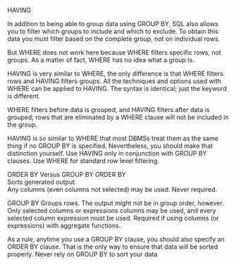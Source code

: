 HAVING

In addition to being able to group data using GROUP BY, SQL also allows you to filter which groups to include and which to exclude. To obtain this data you must filter based on the complete group, not on individual rows.

But WHERE does not work here because WHERE filters specific rows, not groups. As a matter
of fact, WHERE has no idea what a group is.

HAVING is very similar to WHERE, the only difference is that WHERE filters rows and HAVING filters
groups. All the techniques and options  used with WHERE can be applied to HAVING. The syntax is identical; just the keyword is different.

WHERE filters before data is grouped, and HAVING filters after data is grouped; rows that are eliminated by a WHERE clause will not be included in the group.

HAVING is so similar to WHERE that most DBMSs treat them as the same thing if no GROUP BY is specified. Nevertheless, you should make that distinction yourself. Use HAVING only in conjunction with GROUP BY clauses. Use WHERE for standard row level filtering.

ORDER BY Versus GROUP BY
ORDER BY            
Sorts generated output.        
Any columns (even columns not selected) may be used.
Never required.

GROUP BY
Groups rows. The output might not be in group order, however.
Only selected columns or expressions columns may be used, and every selected column expression must be used.
Required if using columns (or expressions) with aggregate functions.

As a rule, anytime you use a GROUP BY clause, you should also specify an ORDER BY clause. That is the only way to ensure that data will be sorted properly. Never rely on GROUP BY to sort your data
